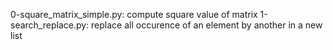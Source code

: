 0-square_matrix_simple.py: compute square value of matrix
1-search_replace.py: replace all occurence of an element by another in a new list
